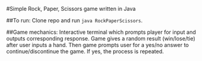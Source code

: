 #Simple Rock, Paper, Scissors game written in Java

##To run:
Clone repo and run `java RockPaperScissors`.

##Game mechanics:
Interactive terminal which prompts player for input and outputs corresponding response. Game gives a random result (win/lose/tie) after user inputs a hand. Then game prompts user for a yes/no answer to continue/discontinue the game. If yes, the process is repeated.